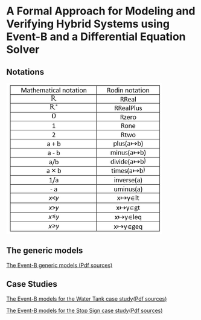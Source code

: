 # A Formal Approach for Modeling and Verifying Hybrid Systems using Event-B and a Differential Equation Solver

## Notations
![Cover](https://github.com/CPSystemsWithEventB/APSEC2022-Notation/blob/main/SCP_Notations.jpg)

## The generic models
[The Event-B generic models (Pdf sources)](https://github.com/CPSsWithEventB/SAC2023-GenericModels)

## Case Studies
[The Event-B models for the Water Tank case study(Pdf sources)](https://github.com/CPSystemsWithEventB/APSEC2022-Water-Tank/blob/main/WaterTankSystem.pdf)



[The Event-B models for the Stop Sign case study(Pdf sources)](https://github.com/CPSystemsWithEventB/APSEC2022-StopSign/blob/main/StopSignalModel.pdf)
